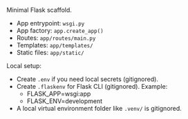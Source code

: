 Minimal Flask scaffold.

- App entrypoint: `wsgi.py`
- App factory: `app.create_app()`
- Routes: `app/routes/main.py`
- Templates: `app/templates/`
- Static files: `app/static/`

Local setup:

- Create `.env` if you need local secrets (gitignored).
- Create `.flaskenv` for Flask CLI (gitignored). Example:
	- FLASK_APP=wsgi:app
	- FLASK_ENV=development
- A local virtual environment folder like `.venv/` is gitignored.